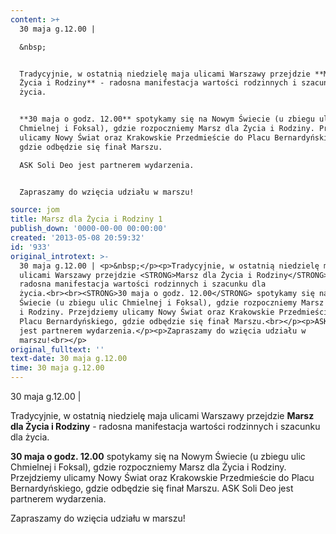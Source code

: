 ```yaml
---
content: >+
  30 maja g.12.00 | 

  &nbsp;


  Tradycyjnie, w ostatnią niedzielę maja ulicami Warszawy przejdzie **Marsz dla
  Życia i Rodziny** - radosna manifestacja wartości rodzinnych i szacunku dla
  życia.


  **30 maja o godz. 12.00** spotykamy się na Nowym Świecie (u zbiegu ulic
  Chmielnej i Foksal), gdzie rozpoczniemy Marsz dla Życia i Rodziny. Przejdziemy
  ulicamy Nowy Świat oraz Krakowskie Przedmieście do Placu Bernardyńskiego,
  gdzie odbędzie się finał Marszu.

  ASK Soli Deo jest partnerem wydarzenia.


  Zapraszamy do wzięcia udziału w marszu!

source: jom
title: Marsz dla Życia i Rodziny 1
publish_down: '0000-00-00 00:00:00'
created: '2013-05-08 20:59:32'
id: '933'
original_introtext: >-
  30 maja g.12.00 | <p>&nbsp;</p><p>Tradycyjnie, w ostatnią niedzielę maja
  ulicami Warszawy przejdzie <STRONG>Marsz dla Życia i Rodziny</STRONG> -
  radosna manifestacja wartości rodzinnych i szacunku dla
  życia.<br><br><STRONG>30 maja o godz. 12.00</STRONG> spotykamy się na Nowym
  Świecie (u zbiegu ulic Chmielnej i Foksal), gdzie rozpoczniemy Marsz dla Życia
  i Rodziny. Przejdziemy ulicamy Nowy Świat oraz Krakowskie Przedmieście do
  Placu Bernardyńskiego, gdzie odbędzie się finał Marszu.<br></p><p>ASK Soli Deo
  jest partnerem wydarzenia.</p><p>Zapraszamy do wzięcia udziału w
  marszu!<br></p>
original_fulltext: ''
text-date: 30 maja g.12.00
time: 30 maja g.12.00
---
```

30 maja g.12.00 | 
&nbsp;

Tradycyjnie, w ostatnią niedzielę maja ulicami Warszawy przejdzie **Marsz dla Życia i Rodziny** - radosna manifestacja wartości rodzinnych i szacunku dla życia.

**30 maja o godz. 12.00** spotykamy się na Nowym Świecie (u zbiegu ulic Chmielnej i Foksal), gdzie rozpoczniemy Marsz dla Życia i Rodziny. Przejdziemy ulicamy Nowy Świat oraz Krakowskie Przedmieście do Placu Bernardyńskiego, gdzie odbędzie się finał Marszu.
ASK Soli Deo jest partnerem wydarzenia.

Zapraszamy do wzięcia udziału w marszu!



<!--{{json:{"created_date":"2013-05-08 20:59:32","publish_down":"0000-00-00 00:00:00","id":"933"}}}-->